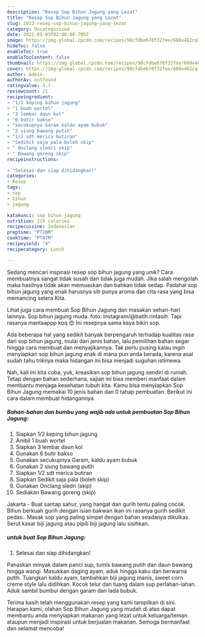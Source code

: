 ```yaml
---
description: "Resep Sop Bihun Jagung yang Lezat"
title: "Resep Sop Bihun Jagung yang Lezat"
slug: 1012-resep-sop-bihun-jagung-yang-lezat
category: Uncategorized
date: 2022-05-03T02:08:08.705Z
image: https://img-global.cpcdn.com/recipes/98cfdbe670f32fee/680x482cq70/sop-bihun-jagung-foto-resep-utama.jpg
hideToc: false
enableToc: true
enableTocContent: false
thumbnail: https://img-global.cpcdn.com/recipes/98cfdbe670f32fee/680x482cq70/sop-bihun-jagung-foto-resep-utama.jpg
cover: https://img-global.cpcdn.com/recipes/98cfdbe670f32fee/680x482cq70/sop-bihun-jagung-foto-resep-utama.jpg
author: Admin
authorAv: notfound
ratingvalue: 3.7
reviewcount: 21
recipeingredient:
- "1/2 keping bihun jagung"
- "1 buah wortel"
- "3 lembar daun kol"
- "6 butir bakso"
- "secukupnya Garam kaldu ayam bubuk"
- "2 siung bawang putih"
- "1/2 sdt merica butiran"
- "Sedikit saja pala boleh skip"
- " Onclang sledri skip"
- " Bawang goreng skip"
recipeinstructions:

- "Selesai dan siap dihidangkan!"
categories:
- Resep
tags:
- sop
- bihun
- jagung

katakunci: sop bihun jagung 
nutrition: 214 calories
recipecuisine: Indonesian
preptime: "PT20M"
cooktime: "PT47M"
recipeyield: "4"
recipecategory: Lunch

---
```





Sedang mencari inspirasi resep sop bihun jagung yang unik? Cara membuatnya sangat tidak susah dan tidak juga mudah. Jika salah mengolah maka hasilnya tidak akan memuaskan dan bahkan tidak sedap. Padahal sop bihun jagung yang enak harusnya sih punya aroma dan cita rasa yang bisa memancing selera Kita.





Lihat juga cara membuat Sop Bihun Jagung dan masakan sehari-hari lainnya. Sop bihun jagung muda. foto: Instagram/@batih.rintasih. Tapi rasanya mantaappp koq 😍 Ini resepnya sama kaya bikin sop.

Ada beberapa hal yang sedikit banyak berpengaruh terhadap kualitas rasa dari sop bihun jagung, mulai dari jenis bahan, lalu pemilihan bahan segar hingga cara membuat dan menyajikannya. Tak perlu pusing kalau ingin menyiapkan sop bihun jagung enak di mana pun anda berada, karena asal sudah tahu triknya maka hidangan ini bisa menjadi suguhan istimewa.






Nah, kali ini kita coba, yuk, kreasikan sop bihun jagung sendiri di rumah. Tetap dengan bahan sederhana, sajian ini bisa memberi manfaat dalam membantu menjaga kesehatan tubuh kita. Kamu bisa menyiapkan Sop Bihun Jagung memakai 10 jenis bahan dan 0 tahap pembuatan. Berikut ini cara dalam membuat hidangannya.

<!--inarticleads1-->

##### Bahan-bahan dan bumbu yang wajib ada untuk pembuatan Sop Bihun Jagung:

1. Siapkan 1/2 keping bihun jagung
1. Ambil 1 buah wortel
1. Siapkan 3 lembar daun kol
1. Gunakan 6 butir bakso
1. Gunakan secukupnya Garam, kaldu ayam bubuk
1. Gunakan 2 siung bawang putih
1. Siapkan 1/2 sdt merica butiran
1. Siapkan Sedikit saja pala (boleh skip)
1. Gunakan  Onclang sledri (skip)
1. Sediakan  Bawang goreng (skip)


Jakarta - Buat santap sahur, yang hangat dan gurih tentu paling cocok. Bihun berkuah gurih dengan isian bakwan ikan ini rasanya gurih sedikit pedas.. Masak sop yang paling simpel dengan bahan seadanya dikulkas. Serut kasar biji jagung atau pipili biji jagung lalu sisihkan. 

<!--inarticleads2-->

#####  untuk buat Sop Bihun Jagung:


1. Selesai dan siap dihidangkan!

Panaskan minyak dalam panci sup, tumis bawang putih dan daun bawang hingga wangi. Masukkan daging ayam, aduk hingga kaku dan berwarna putih. Tuangkan kaldu ayam, tambahkan biji jagung manis, sweet corn creme style lalu didihkan. Kocok telur dan tuang dalam sup perlahan-lahan. Aduk sambil bumbui dengan garam dan lada bubuk. 

Terima kasih telah menggunakan resep yang kami tampilkan di sini. Harapan kami, olahan Sop Bihun Jagung yang mudah di atas dapat membantu anda menyiapkan makanan yang lezat untuk keluarga/teman ataupun menjadi inspirasi untuk berjualan makanan. Semoga bermanfaat dan selamat mencoba!

